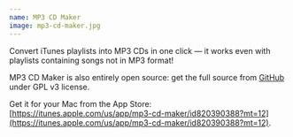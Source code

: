 ```yaml
---
name: MP3 CD Maker
image: mp3-cd-maker.jpg
---
```


Convert iTunes playlists into MP3 CDs in one click — it works even with playlists containing songs not in MP3 format!

MP3 CD Maker is also entirely open source: get the full source from [GitHub](https://github.com/swisspol/MP3CDMaker) under GPL v3 license.

Get it for your Mac from the App Store: [https://itunes.apple.com/us/app/mp3-cd-maker/id820390388?mt=12](https://itunes.apple.com/us/app/mp3-cd-maker/id820390388?mt=12).
